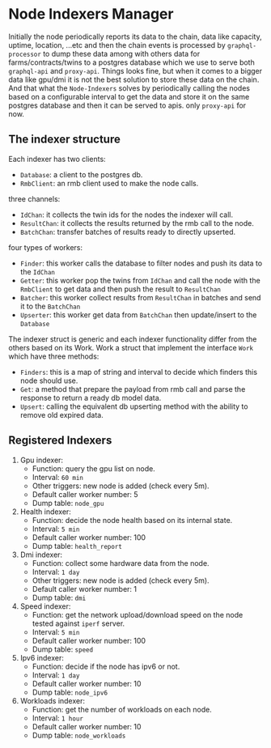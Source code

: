# Node Indexers Manager

Initially the node periodically reports its data to the chain, data like capacity, uptime, location, ...etc and then the chain events is processed by `graphql-processor` to dump these data among with others data for farms/contracts/twins to a postgres database which we use to serve both `graphql-api` and `proxy-api`.
Things looks fine, but when it comes to a bigger data like gpu/dmi it is not the best solution to store these data on the chain.
And that what the `Node-Indexers` solves by periodically calling the nodes based on a configurable interval to get the data and store it on the same postgres database and then it can be served to apis. only `proxy-api` for now.

## The indexer structure

Each indexer has
two clients:

- `Database`: a client to the postgres db.
- `RmbClient`: an rmb client used to make the node calls.

three channels:

- `IdChan`: it collects the twin ids for the nodes the indexer will call.
- `ResultChan`: it collects the results returned by the rmb call to the node.
- `BatchChan`: transfer batches of results ready to directly upserted.

four types of workers:

- `Finder`: this worker calls the database to filter nodes and push its data to the `IdChan`
- `Getter`: this worker pop the twins from `IdChan` and call the node with the `RmbClient` to get data and then push the result to `ResultChan`
- `Batcher`: this worker collect results from `ResultChan` in batches and send it to the `BatchChan`
- `Upserter`: this worker get data from `BatchChan` then update/insert to the `Database`

The indexer struct is generic and each indexer functionality differ from the others based on its Work.
Work a struct that implement the interface `Work` which have three methods:

- `Finders`: this is a map of string and interval to decide which finders this node should use.
- `Get`: a method that prepare the payload from rmb call and parse the response to return a ready db model data.
- `Upsert`: calling the equivalent db upserting method with the ability to remove old expired data.

## Registered Indexers

1. Gpu indexer:
   - Function: query the gpu list on node.
   - Interval: `60 min`
   - Other triggers: new node is added (check every 5m).
   - Default caller worker number: 5
   - Dump table: `node_gpu`
2. Health indexer:
   - Function: decide the node health based on its internal state.
   - Interval: `5 min`
   - Default caller worker number: 100
   - Dump table: `health_report`
3. Dmi indexer:
   - Function: collect some hardware data from the node.
   - Interval: `1 day`
   - Other triggers: new node is added (check every 5m).
   - Default caller worker number: 1
   - Dump table: `dmi`
4. Speed indexer:
   - Function: get the network upload/download speed on the node tested against `iperf` server.
   - Interval: `5 min`
   - Default caller worker number: 100
   - Dump table: `speed`
5. Ipv6 indexer:
   - Function: decide if the node has ipv6 or not.
   - Interval: `1 day`
   - Default caller worker number: 10
   - Dump table: `node_ipv6`
6. Workloads indexer:
   - Function: get the number of workloads on each node.
   - Interval: `1 hour`
   - Default caller worker number: 10
   - Dump table: `node_workloads`
